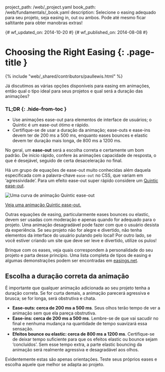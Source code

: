 project_path: /web/_project.yaml
book_path: /web/fundamentals/_book.yaml
description: Selecione o easing adequado para seu projeto, seja easing in, out ou ambos. Pode até mesmo ficar saltitante para obter manobras extras!


{# wf_updated_on: 2014-10-20 #}
{# wf_published_on: 2014-08-08 #}

# Choosing the Right Easing {: .page-title }

{% include "web/_shared/contributors/paullewis.html" %}


Já discutimos as várias opções disponíveis para easing em animações, então qual o tipo ideal para seus projetos e qual será a duração das animações?

### TL;DR {: .hide-from-toc }
- Use animações ease-out para elementos de interface de usuários; o Quintic é um ease-out ótimo e rápido.
- Certifique-se de usar a duração da animação; ease-outs e ease-ins devem ter de 200 ms a 500 ms, enquanto eases bounces e elastic devem ter duração mais longa, de 800 ms a 1200 ms.


No geral, um **ease-out** será a escolha correta e certamente um bom padrão. De início rápido, confere às animações capacidade de resposta, o que é desejável, seguido de certa desaceleração no final.

Há um grupo de equações de ease-out muito conhecidas além daquela especificada com a palavra-chave `ease-out` no CSS, que variam em ‘agressividade’. Para um efeito ease-out super rápido considere um [Quintic ease-out](http://easings.net/#easeOutQuint).

<img src="images/quintic-ease-out-markers.png" alt="Uma curva de animação Quintic ease-out" style="max-width: 300px"/>

<a href="https://googlesamples.github.io/web-fundamentals/fundamentals/design-and-ui/animations/box-move-quintic-ease-out.html">Veja uma animação Quintic ease-out.</a>

Outras equações de easing, particularmente eases bounces ou elastic, devem ser usadas com moderação e apenas quando for adequado para o projeto. Uma animação desagradável pode fazer com que o usuário desista da experiência. Se seu projeto não for alegre e divertido, não tenha elementos da interface do usuário pulando pelo local! Por outro lado, se você estiver criando um site que deve ser leve e divertido, utilize os pulos!

Brinque com os eases, veja quais correspondem à personalidade do seu projeto e parta desse princípio. Uma lista completa de tipos de easing e algumas demonstrações podem ser encontradas em [easings.net](http://easings.net).

## Escolha a duração correta da animação

É importante que qualquer animação adicionada ao seu projeto tenha a duração correta. Se for curta demais, a animação parecerá agressiva e brusca; se for longa, será obstrutiva e chata.

* **Ease-outs: cerca de 200 ms a 500 ms**. Seus olhos terão tempo de ver a animação sem que ela pareça obstrutiva.
* **Ease-ins: cerca de 200 ms a 500 ms**. Lembre-se de que vai sacudir no final e nenhuma mudança na quantidade de tempo suavizará essa sensação.
* **Efeitos bounce ou elastic: cerca de 800 ms a 1200 ms**. Certifique-se de deixar tempo suficiente para que os efeitos elastic ou bounce sejam ‘concluídos’. Sem esse tempo extra, a parte elastic bouncing da animação será realmente agressiva e desagradável aos olhos.

Evidentemente estas são apenas orientações. Teste seus próprios eases e escolha aquele que melhor se adapta ao projeto.


